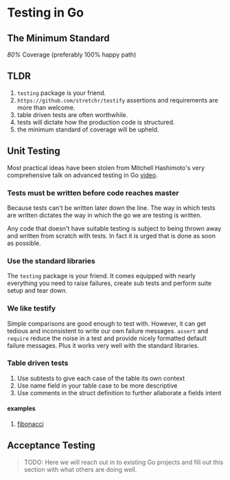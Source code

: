 Testing in Go
=============

## The Minimum Standard

*80%* Coverage (preferably 100% happy path)

## TLDR

1. `testing` package is your friend.
2. `https://github.com/stretchr/testify` assertions and requirements are more than welcome.
3. table driven tests are often worthwhile. 
4. tests will dictate how the production code is structured.
5. the minimum standard of coverage will be upheld.

## Unit Testing

Most practical ideas have been stolen from Mitchell Hashimoto's very comprehensive talk on advanced testing in Go [video](1).

### Tests must be written before code reaches master

Because tests can't be written later down the line. The way in which tests are written dictates the way in which the go we are testing is written.

Any code that doesn't have suitable testing is subject to being thrown away and written from scratch with tests. In fact it is urged that is done as soon as possible.

### Use the standard libraries

The `testing` package is your friend. It comes equipped with nearly everything you need to raise failures, create sub tests and perform suite setup and tear down.

### We like testify

Simple comparisons are good enough to test with. However, it can get tedious and inconsistent to write our own failure messages. `assert` and `require` reduce the noise in a test and provide nicely formatted default failure messages. Plus it works very well with the standard libraries.

### Table driven tests

1. Use subtests to give each case of the table its own context
2. Use name field in your table case to be more descriptive
3. Use comments in the struct definition to further allaborate a fields intent

#### examples

1. [fibonacci](./examples/table-driven)

## Acceptance Testing

> TODO: Here we will reach out in to existing Go projects and fill out this section with what others are doing well.

[1]:[https://www.youtube.com/watch?v=yszygk1cpEc]
